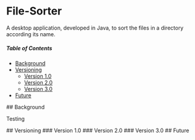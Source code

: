 # File-Sorter

  A desktop application, developed in Java, to sort the files in a directory according its name.

##### Table of Contents  

* [Background](#headers)  
* [Versioning](#headers) <br/>
  * [Version 1.0](#headers) <br/>
  * [Version 2.0](#headers) <br/>
  * [Version 3.0](#headers) <br/>
* [Future](#headers) <br/>

<a name="headers"/>
## Background

  Testing 

<a name="headers"/>
## Versioning

<a name="headers"/>
### Version 1.0

<a name="headers"/>
### Version 2.0

<a name="headers"/>
### Version 3.0

<a name="headers"/>
## Future
